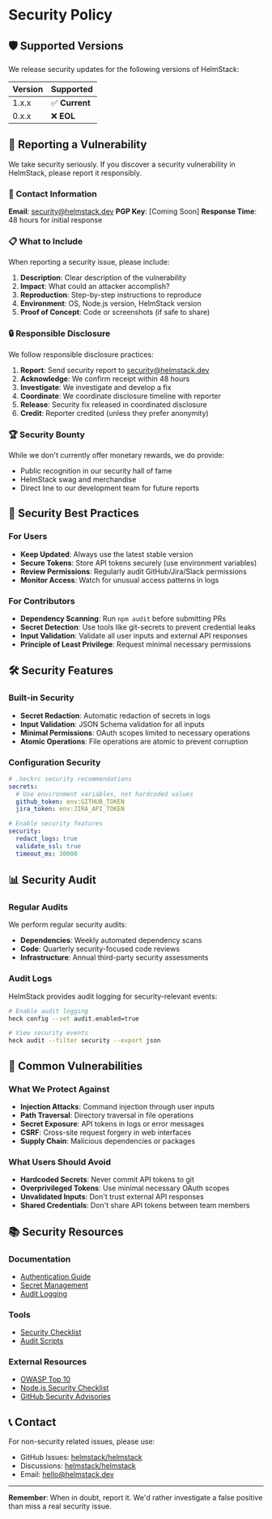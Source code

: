 # Security Policy

## 🛡️ Supported Versions

We release security updates for the following versions of HelmStack:

| Version | Supported          |
| ------- | ------------------ |
| 1.x.x   | ✅ **Current**     |
| 0.x.x   | ❌ **EOL**         |

## 🚨 Reporting a Vulnerability

We take security seriously. If you discover a security vulnerability in HelmStack, please report it responsibly.

### 📧 Contact Information

**Email**: security@helmstack.dev
**PGP Key**: [Coming Soon]
**Response Time**: 48 hours for initial response

### 📋 What to Include

When reporting a security issue, please include:

1. **Description**: Clear description of the vulnerability
2. **Impact**: What could an attacker accomplish?
3. **Reproduction**: Step-by-step instructions to reproduce
4. **Environment**: OS, Node.js version, HelmStack version
5. **Proof of Concept**: Code or screenshots (if safe to share)

### 🔒 Responsible Disclosure

We follow responsible disclosure practices:

1. **Report**: Send security report to security@helmstack.dev
2. **Acknowledge**: We confirm receipt within 48 hours
3. **Investigate**: We investigate and develop a fix
4. **Coordinate**: We coordinate disclosure timeline with reporter
5. **Release**: Security fix released in coordinated disclosure
6. **Credit**: Reporter credited (unless they prefer anonymity)

### 🏆 Security Bounty

While we don't currently offer monetary rewards, we do provide:

- Public recognition in our security hall of fame
- HelmStack swag and merchandise
- Direct line to our development team for future reports

## 🔐 Security Best Practices

### For Users

- **Keep Updated**: Always use the latest stable version
- **Secure Tokens**: Store API tokens securely (use environment variables)
- **Review Permissions**: Regularly audit GitHub/Jira/Slack permissions
- **Monitor Access**: Watch for unusual access patterns in logs

### For Contributors

- **Dependency Scanning**: Run `npm audit` before submitting PRs
- **Secret Detection**: Use tools like git-secrets to prevent credential leaks
- **Input Validation**: Validate all user inputs and external API responses
- **Principle of Least Privilege**: Request minimal necessary permissions

## 🛠️ Security Features

### Built-in Security

- **Secret Redaction**: Automatic redaction of secrets in logs
- **Input Validation**: JSON Schema validation for all inputs
- **Minimal Permissions**: OAuth scopes limited to necessary operations
- **Atomic Operations**: File operations are atomic to prevent corruption

### Configuration Security

```yaml
# .heckrc security recommendations
secrets:
  # Use environment variables, not hardcoded values
  github_token: env:GITHUB_TOKEN
  jira_token: env:JIRA_API_TOKEN

# Enable security features
security:
  redact_logs: true
  validate_ssl: true
  timeout_ms: 30000
```

## 📊 Security Audit

### Regular Audits

We perform regular security audits:

- **Dependencies**: Weekly automated dependency scans
- **Code**: Quarterly security-focused code reviews
- **Infrastructure**: Annual third-party security assessments

### Audit Logs

HelmStack provides audit logging for security-relevant events:

```bash
# Enable audit logging
heck config --set audit.enabled=true

# View security events
heck audit --filter security --export json
```

## 🚫 Common Vulnerabilities

### What We Protect Against

- **Injection Attacks**: Command injection through user inputs
- **Path Traversal**: Directory traversal in file operations
- **Secret Exposure**: API tokens in logs or error messages
- **CSRF**: Cross-site request forgery in web interfaces
- **Supply Chain**: Malicious dependencies or packages

### What Users Should Avoid

- **Hardcoded Secrets**: Never commit API tokens to git
- **Overprivileged Tokens**: Use minimal necessary OAuth scopes
- **Unvalidated Inputs**: Don't trust external API responses
- **Shared Credentials**: Don't share API tokens between team members

## 📚 Security Resources

### Documentation

- [Authentication Guide](https://docs.helmstack.dev/auth)
- [Secret Management](https://docs.helmstack.dev/secrets)
- [Audit Logging](https://docs.helmstack.dev/audit)

### Tools

- [Security Checklist](https://github.com/helmstack/security-checklist)
- [Audit Scripts](https://github.com/helmstack/audit-tools)

### External Resources

- [OWASP Top 10](https://owasp.org/www-project-top-ten/)
- [Node.js Security Checklist](https://github.com/lirantal/nodejs-security-checklist)
- [GitHub Security Advisories](https://github.com/advisories)

## 📞 Contact

For non-security related issues, please use:
- GitHub Issues: [helmstack/helmstack](https://github.com/helmstack/helmstack/issues)
- Discussions: [helmstack/helmstack](https://github.com/helmstack/helmstack/discussions)
- Email: hello@helmstack.dev

---

**Remember**: When in doubt, report it. We'd rather investigate a false positive than miss a real security issue.